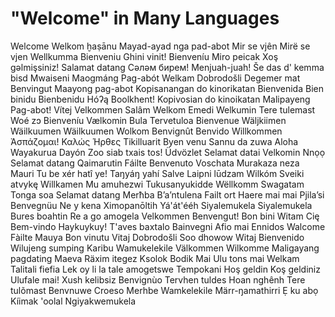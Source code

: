 # "Welcome" in Many Languages

Welcome
Welkom
ḫaṣānu
Mayad-ayad nga pad-abot
Mir se vjên
Mirë se vjen
Wellkumma
Bienveniu
Ghini vinit!
Bienveníu
Miro peicak
Xoş gəlmişsiniz!
Salamat datang
Сәләм бирем!
Menjuah-juah!
Še das d' kemma bisd
Mwaiseni
Maogmáng Pag-abót
Welkam
Dobrodošli
Degemer mat
Benvingut
Maayong pag-abot
Kopisanangan do kinorikatan
Bienvenida
Bien binidu
Bienbenidu
Hóʔą
Boolkhent!
Kopivosian do kinoikatan
Malipayeng Pag-abot!
Vítej
Velkommen
Salâm
Welkom
Emedi
Welkumin
Tere tulemast
Woé zɔ
Bienveníu
Vælkomin
Bula
Tervetuloa
Bienvenue
Wäljkiimen
Wäilkuumen
Wäilkuumen
Wolkom
Benvignût
Benvido
Willkommen
Ἀσπάζομαι!
Καλώς Ήρθες
Tikilluarit
Byen venu
Sannu da zuwa
Aloha
Wayakurua
Dayón
Zoo siab txais tos!
Üdvözlet
Selamat datai
Velkomin
Nnọọ
Selamat datang
Qaimarutin
Fáilte
Benvenuto
Voschata
Murakaza neza
Mauri
Tu be xér hatî ye!
Taŋyáŋ yahí
Salve
Laipni lūdzam
Wilkóm
Sveiki atvykę
Willkamen
Mu amuhezwi
Tukusanyukidde
Wëllkomm
Swagatam
Tonga soa
Selamat datang
Merħba
B’a’ntulena
Failt ort
Haere mai
mai
Pjila’si
Benvegnüu
Ne y kena
Ximopanōltih
Yá'át'ééh
Siyalemukela
Siyalemukela
Bures boahtin
Re a go amogela
Velkommen
Benvengut!
Bon bini
Witam Cię
Bem-vindo
Haykuykuy!
T'aves baxtalo
Bainvegni
Afio mai
Ennidos
Walcome
Fàilte
Mauya
Bon vinutu
Vitaj
Dobrodošli
Soo dhowow
Witaj
Bienvenido
Wilujeng sumping
Karibu
Wamukelekile
Välkommen
Wilkomme
Maligayang pagdating
Maeva
Räxim itegez
Ksolok Bodik Mai
Ulu tons mai
Welkam
Talitali fiefia
Lek oy li la tale
amogetswe
Tempokani
Hoş geldin
Koş geldiniz
Ulufale mai!
Xush kelibsiz
Benvignùo
Tervhen tuldes
Hoan nghênh
Tere tulõmast
Benvnuwe
Croeso
Merhbe
Wamkelekile
Märr-ŋamathirri
Ẹ ku abọ
Kíimak 'oolal
Ngiyakwemukela
